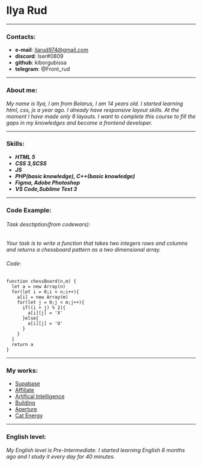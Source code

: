 # Ilya Rud
______________

### Contacts:
  + **e-mail**: ilarud974@gmail.com
  + **discord**: Iser#0809
  + **github**: kiborgubissa
  + **telegram**: @Front_rud

----

### About me:
*My name is Ilya, I am from Belarus, I am 14 years old. I started learning html, css, js a year ago. I already have responsive layout skills. At the moment I have made only 6 layouts. I want to complete this course to fill the gaps in my knowledges and become a frontend developer.*

----

### Skills:
  + ***HTML 5***
  + ***CSS 3,SCSS***
  + ***JS***
  + ***PHP(basic knowledge), C++(basic knowledge)*** 
  + ***Figma, Adobe Photoshop***
  + ***VS Code,Sublime Text 3***

----

### Code Example:

###### Task desctiption(from codewars):
*Your task is to write a function that takes two integers rows and columns and returns a chessboard pattern as a two dimensional array.*

###### Code:

```
function chessBoard(n,m) {
  let a = new Array(n)
  for(let i = 0;i < n;i++){
    a[i] = new Array(m)
    for(let j = 0;j < m;j++){
      if((i + j) % 2){
        a[i][j] = 'X'
      }else{
        a[i][j] = 'O'
      }
    }
  }
  return a
}
```
---

### My works:

 + [Supabase](https://kiborgubissa.github.io/Supabase/)
 + [Affiliate](https://kiborgubissa.github.io/Affiliate/)
 + [Artifical Intelligence](https://kiborgubissa.github.io/Artifical_Intelligence/)
 + [Building](https://kiborgubissa.github.io/Building/)
 + [Aperture](https://kiborgubissa.github.io/Aperture/)
 + [Cat Energy](https://kiborgubissa.github.io/cat_energy/index.html)


---

### English level:

*My English level is Pre-Intermediate. I started learning English 8 months ago and I study it every day for 40 minutes.*

